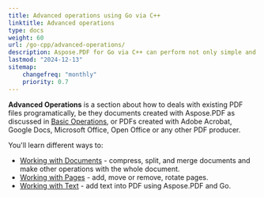 ```yaml
---
title: Advanced operations using Go via C++
linktitle: Advanced operations
type: docs
weight: 60
url: /go-cpp/advanced-operations/
description: Aspose.PDF for Go via C++ can perform not only simple and easy tasks but also cope with more complex goals. Check the next section for advanced users and developers.
lastmod: "2024-12-13"
sitemap:
    changefreq: "monthly"
    priority: 0.7
---
```


**Advanced Operations** is a section about how to deals with existing PDF files programatically, be they documents created with Aspose.PDF as discussed in [Basic Operations](/pdf/go-cpp/basic-operations/), or PDFs created with Adobe Acrobat, Google Docs, Microsoft Office, Open Office or any other PDF producer.

You'll learn different ways to:

- [Working with Documents](/pdf/go-cpp/working-with-documents/) - compress, split, and merge documents and make other operations with the whole document.
- [Working with Pages](/pdf/go-cpp/working-with-pages/) - add, move or remove, rotate pages.
- [Working with Text](/pdf/go-cpp/working-with-text/) - add text into PDF using Aspose.PDF and Go.

